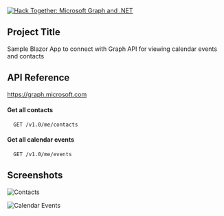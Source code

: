[![Hack Together: Microsoft Graph and .NET](https://img.shields.io/badge/Microsoft%20-Hack--Together-orange?style=for-the-badge&logo=microsoft)](https://github.com/microsoft/hack-together)

## Project Title

Sample Blazor App to connect with Graph API for viewing calendar events and contacts



## API Reference

https://graph.microsoft.com

#### Get all contacts

```http
  GET /v1.0/me/contacts
```

#### Get all calendar events

```http
  GET /v1.0/me/events
```



## Screenshots

![Contacts](https://github.com/irtazaali/hackathongraphapi/blob/release/alpha/templates/dotnet-blazor-server-app-microsoft-graph/Z02-Graph-Contact-View-Working.png)

![Calendar Events](https://github.com/irtazaali/hackathongraphapi/blob/release/alpha/templates/dotnet-blazor-server-app-microsoft-graph/Z04-Graph-Calendar-Event-View-Working.png)

